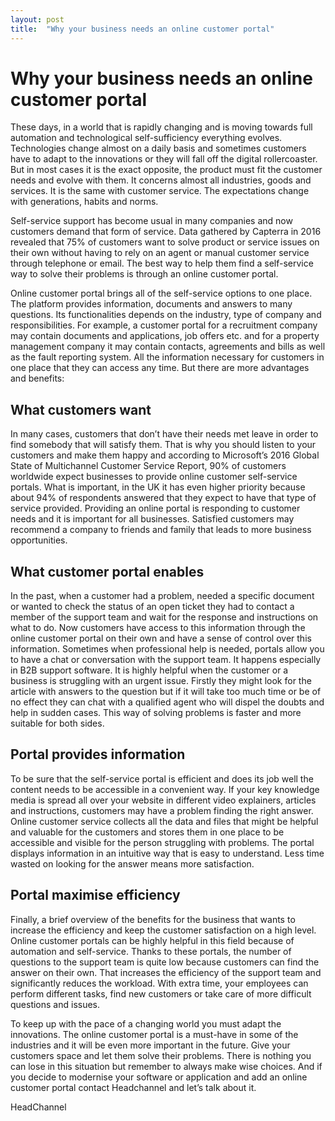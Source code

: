 ```yaml
---
layout: post
title:  "Why your business needs an online customer portal"
---
```



# Why your business needs an online customer portal
These days, in a world that is rapidly changing and is moving towards full automation and technological self-sufficiency everything evolves. Technologies change almost on a daily basis and sometimes customers have to adapt to the innovations or they will fall off the digital rollercoaster. But in most cases it is the exact opposite, the product must fit the customer needs and evolve with them. It concerns almost all industries, goods and services. It is the same with customer service. The expectations change with generations, habits and norms.

Self-service support has become usual in many companies and now customers demand that form of service. Data gathered by Capterra in 2016 revealed that 75% of customers want to solve product or service issues on their own without having to rely on an agent or manual customer service through telephone or email. The best way to help them find a self-service way to solve their problems is through an online customer portal.


Online customer portal brings all of the self-service options to one place. The platform provides information, documents and answers to many questions. Its functionalities depends on the industry, type of company and responsibilities. For example, a customer portal for a recruitment company may contain documents and applications, job offers etc. and for a property management company it may contain contacts, agreements and bills as well as the fault reporting system. All the information necessary for customers in one place that they can access any time. But there are more advantages and benefits:


## What customers want
In many cases, customers that don’t have their needs met leave in order to find somebody that will satisfy them. That is why you should listen to your customers and make them happy and according to Microsoft’s 2016 Global State of Multichannel Customer Service Report, 90% of customers worldwide expect businesses to provide online customer self-service portals. What is important, in the UK it has even higher priority because about 94% of respondents answered that they expect to have that type of service provided. Providing an online portal is responding to customer needs and it is important for all businesses. Satisfied customers may recommend a company to friends and family that leads to more business opportunities.


## What customer portal enables
In the past, when a customer had a problem, needed a specific document or wanted to check the status of an open ticket they had to contact a member of the support team and wait for the response and instructions on what to do. Now customers have access to this information through the online customer portal on their own and have a sense of control over this information. Sometimes when professional help is needed, portals allow you to have a chat or conversation with the support team. It happens especially in B2B support software. It is highly helpful when the customer or a business is struggling with an urgent issue. Firstly they might look for the article with answers to the question but if it will take too much time or be of no effect they can chat with a qualified agent who will dispel the doubts and help in sudden cases. This way of solving problems is faster and more suitable for both sides.


## Portal provides information
To be sure that the self-service portal is efficient and does its job well the content needs to be accessible in a convenient way. If your key knowledge media is spread all over your website in different video explainers, articles and instructions, customers may have a problem finding the right answer. Online customer service collects all the data and files that might be helpful and valuable for the customers and stores them in one place to be accessible and visible for the person struggling with problems. The portal displays information in an intuitive way that is easy to understand. Less time wasted on looking for the answer means more satisfaction.


## Portal maximise efficiency
Finally, a brief overview of the benefits for the business that wants to increase the efficiency and keep the customer satisfaction on a high level. Online customer portals can be highly helpful in this field because of automation and self-service. Thanks to these portals, the number of questions to the support team is quite low because customers can find the answer on their own. That increases the efficiency of the support team and significantly reduces the workload. With extra time, your employees can perform different tasks, find new customers or take care of more difficult questions and issues.


To keep up with the pace of a changing world you must adapt the innovations. The online customer portal is a must-have in some of the industries and it will be even more important in the future. Give your customers space and let them solve their problems. There is nothing you can lose in this situation but remember to always make wise choices. And if you decide to modernise your software or application and add an online customer portal contact Headchannel and let’s talk about it.

HeadChannel
